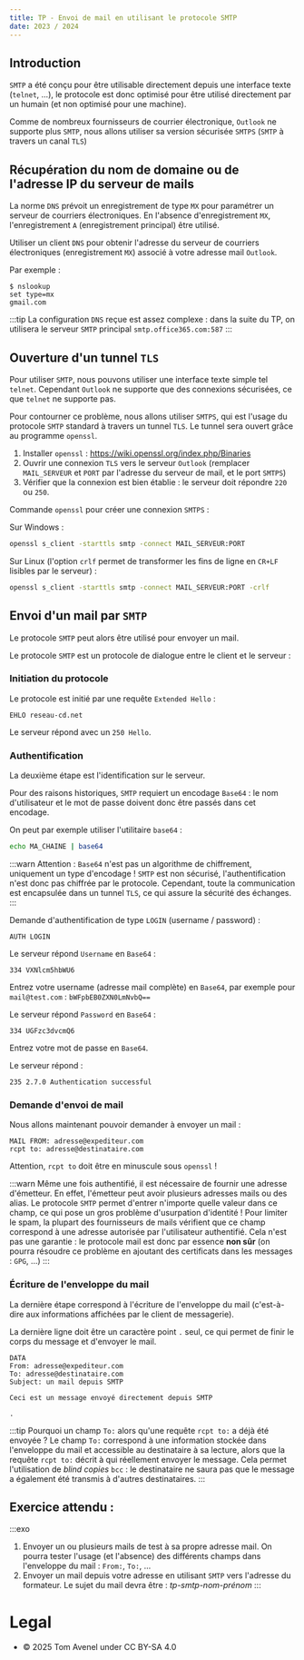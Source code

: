 ```yaml
---
title: TP - Envoi de mail en utilisant le protocole SMTP
date: 2023 / 2024
---
```


## Introduction

`SMTP` a été conçu pour être utilisable directement depuis une interface texte (`telnet`, ...), le protocole est donc optimisé pour être utilisé directement par un humain (et non optimisé pour une machine).

Comme de nombreux fournisseurs de courrier électronique, `Outlook` ne supporte plus `SMTP`, nous allons utiliser sa version sécurisée `SMTPS` (`SMTP` à travers un canal `TLS`)

## Récupération du nom de domaine ou de l'adresse IP du serveur de mails

La norme `DNS` prévoit un enregistrement de type `MX` pour paramétrer un serveur de courriers électroniques.
En l'absence d'enregistrement `MX`, l'enregistrement `A` (enregistrement principal) être utilisé.

Utiliser un client `DNS` pour obtenir l'adresse du serveur de courriers électroniques (enregistrement `MX`) associé à votre adresse mail `Outlook`.

Par exemple :

```console
$ nslookup
set type=mx
gmail.com
```

:::tip
La configuration `DNS` reçue est assez complexe : dans la suite du TP, on utilisera le serveur `SMTP` principal `smtp.office365.com:587`
:::


## Ouverture d'un tunnel `TLS`

Pour utiliser `SMTP`, nous pouvons utiliser une interface texte simple tel `telnet`.
Cependant `Outlook` ne supporte que des connexions sécurisées, ce que `telnet` ne supporte pas.

Pour contourner ce problème, nous allons utiliser `SMTPS`, qui est l'usage du protocole `SMTP` standard à travers un tunnel `TLS`. Le tunnel sera ouvert grâce au programme `openssl`.

1. Installer `openssl` : https://wiki.openssl.org/index.php/Binaries 
2. Ouvrir une connexion `TLS` vers le serveur `Outlook` (remplacer `MAIL_SERVEUR` et `PORT` par l'adresse du serveur de mail, et le port `SMTPS`)
3. Vérifier que la connexion est bien établie : le serveur doit répondre `220` ou `250`.

Commande `openssl` pour créer une connexion `SMTPS` :

Sur Windows :

```sh
openssl s_client -starttls smtp -connect MAIL_SERVEUR:PORT
```

Sur Linux (l'option `crlf` permet de transformer les fins de ligne en `CR+LF` lisibles par le serveur) :

```sh
openssl s_client -starttls smtp -connect MAIL_SERVEUR:PORT -crlf
```

## Envoi d'un mail par `SMTP`

Le protocole `SMTP` peut alors être utilisé pour envoyer un mail.

Le protocole `SMTP` est un protocole de dialogue entre le client et le serveur :

### Initiation du protocole

Le protocole est initié par une requête `Extended Hello` :

```
EHLO reseau-cd.net
```

Le serveur répond avec un `250 Hello`.

### Authentification

La deuxième étape est l'identification sur le serveur.

Pour des raisons historiques, `SMTP` requiert un encodage `Base64` : le nom d'utilisateur et le mot de passe doivent donc être passés dans cet encodage.

On peut par exemple utiliser l'utilitaire `base64` :

```sh
echo MA_CHAINE | base64
```

:::warn
Attention : `Base64` n'est pas un algorithme de chiffrement, uniquement un type d'encodage ! `SMTP` est non sécurisé, l'authentification n'est donc pas chiffrée par le protocole. Cependant, toute la communication est encapsulée dans un tunnel `TLS`, ce qui assure la sécurité des échanges.
:::

Demande d'authentification de type `LOGIN` (username / password) :

```
AUTH LOGIN
```

Le serveur répond `Username` en `Base64` :

```
334 VXNlcm5hbWU6
```

Entrez votre username (adresse mail complète) en `Base64`, par exemple pour `mail@test.com` : `bWFpbEB0ZXN0LmNvbQ==`

Le serveur répond `Password` en `Base64` :

```
334 UGFzc3dvcmQ6
```

Entrez votre mot de passe en `Base64`.

Le serveur répond :

```
235 2.7.0 Authentication successful
```

### Demande d'envoi de mail

Nous allons maintenant pouvoir demander à envoyer un mail :

```
MAIL FROM: adresse@expediteur.com
rcpt to: adresse@destinataire.com
```

Attention, `rcpt to` doit être en minuscule sous `openssl` !

:::warn
Même une fois authentifié, il est nécessaire de fournir une adresse d'émetteur. En effet, l'émetteur peut avoir plusieurs adresses mails ou des alias. Le protocole `SMTP` permet d'entrer n'importe quelle valeur dans ce champ, ce qui pose un gros problème d'usurpation d'identité ! Pour limiter le spam, la plupart des fournisseurs de mails vérifient que ce champ correspond à une adresse autorisée par l'utilisateur authentifié. Cela n'est pas une garantie : le protocole mail est donc par essence **non sûr** (on pourra résoudre ce problème en ajoutant des certificats dans les messages : `GPG`, ...)
:::

### Écriture de l'enveloppe du mail

La dernière étape correspond à l'écriture de l'enveloppe du mail (c'est-à-dire aux informations affichées par le client de messagerie).

La dernière ligne doit être un caractère point `.` seul, ce qui permet de finir le corps du message et d'envoyer le mail.

```
DATA
From: adresse@expediteur.com
To: adresse@destinataire.com
Subject: un mail depuis SMTP

Ceci est un message envoyé directement depuis SMTP

.
```

:::tip
Pourquoi un champ `To:` alors qu'une requête `rcpt to:` a déjà été envoyée ? Le champ `To:` correspond à une information stockée dans l'enveloppe du mail et accessible au destinataire à sa lecture, alors que la requête `rcpt to:` décrit à qui réellement envoyer le message. Cela permet l'utilisation de _blind copies_ `bcc` : le destinataire ne saura pas que le message a également été transmis à d'autres destinataires.
:::


## Exercice attendu :

:::exo
1. Envoyer un ou plusieurs mails de test à sa propre adresse mail. On pourra tester l'usage (et l'absence) des différents champs dans l'enveloppe du mail : `From:`, `To:`, ...
2. Envoyer un mail depuis votre adresse en utilisant `SMTP` vers l'adresse du formateur. Le sujet du mail devra être : _tp-smtp-nom-prénom_
:::

# Legal

- © 2025 Tom Avenel under CC  BY-SA 4.0
